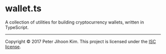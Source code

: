 wallet.ts
=========

A collection of utilities for building cryptocurrency wallets, written in TypeScript.

- - -
Copyright © 2017 Peter Jihoon Kim. This project is licensed under the [ISC license](https://raw.githubusercontent.com/petejkim/wallet.ts/master/LICENSE).

